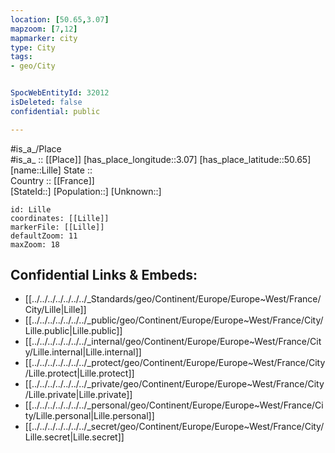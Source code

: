 ```yaml
---
location: [50.65,3.07] 
mapzoom: [7,12] 
mapmarker: city 
type: City
tags:
- geo/City


SpocWebEntityId: 32012
isDeleted: false
confidential: public

---
```

#is_a_/Place  
#is_a_ :: [[Place]] 
[has_place_longitude::3.07] 
[has_place_latitude::50.65] 
[name::Lille] 
State ::  
Country :: [[France]]  
[StateId::] 
[Population::] 
[Unknown::] 


```leaflet
id: Lille
coordinates: [[Lille]] 
markerFile: [[Lille]] 
defaultZoom: 11 
maxZoom: 18
```


## Confidential Links & Embeds: 
- [[../../../../../../../_Standards/geo/Continent/Europe/Europe~West/France/City/Lille|Lille]] 
- [[../../../../../../../_public/geo/Continent/Europe/Europe~West/France/City/Lille.public|Lille.public]] 
- [[../../../../../../../_internal/geo/Continent/Europe/Europe~West/France/City/Lille.internal|Lille.internal]] 
- [[../../../../../../../_protect/geo/Continent/Europe/Europe~West/France/City/Lille.protect|Lille.protect]] 
- [[../../../../../../../_private/geo/Continent/Europe/Europe~West/France/City/Lille.private|Lille.private]] 
- [[../../../../../../../_personal/geo/Continent/Europe/Europe~West/France/City/Lille.personal|Lille.personal]] 
- [[../../../../../../../_secret/geo/Continent/Europe/Europe~West/France/City/Lille.secret|Lille.secret]] 
